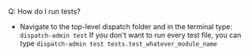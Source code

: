 Q: How do I run tests?
* Navigate to the top-level dispatch folder and in the terminal type: `dispatch-admin test`
    If you don't want to run every test file, you can type `dispatch-admin test tests.test_whatever_module_name`
